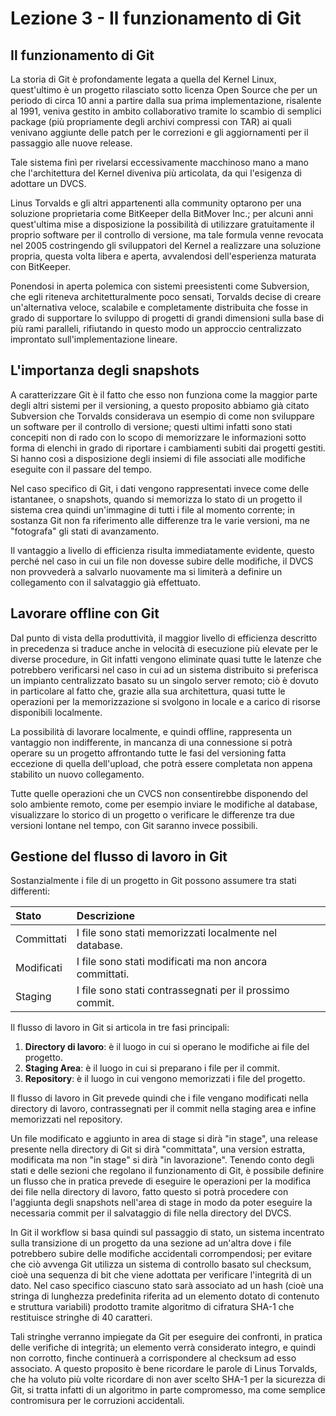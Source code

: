 # Lezione 3 - Il funzionamento di Git

## Il funzionamento di Git

La storia di Git è profondamente legata a quella del Kernel Linux, quest'ultimo è un progetto rilasciato sotto licenza Open Source che per un periodo di circa 10 anni a partire dalla sua prima implementazione, risalente al 1991, veniva gestito in ambito collaborativo tramite lo scambio di semplici package (più propriamente degli archivi compressi con TAR) ai quali venivano aggiunte delle patch per le correzioni e gli aggiornamenti per il passaggio alle nuove release.

Tale sistema finì per rivelarsi eccessivamente macchinoso mano a mano che l'architettura del Kernel diveniva più articolata, da qui l'esigenza di adottare un DVCS.

Linus Torvalds e gli altri appartenenti alla community optarono per una soluzione proprietaria come BitKeeper della BitMover Inc.; per alcuni anni quest'ultima mise a disposizione la possibilità di utilizzare gratuitamente il proprio software per il controllo di versione, ma tale formula venne revocata nel 2005 costringendo gli sviluppatori del Kernel a realizzare una soluzione propria, questa volta libera e aperta, avvalendosi dell'esperienza maturata con BitKeeper.

Ponendosi in aperta polemica con sistemi preesistenti come Subversion, che egli riteneva architetturalmente poco sensati, Torvalds decise di creare un'alternativa veloce, scalabile e completamente distribuita che fosse in grado di supportare lo sviluppo di progetti di grandi dimensioni sulla base di più rami paralleli, rifiutando in questo modo un approccio centralizzato improntato sull'implementazione lineare.

## L'importanza degli snapshots

A caratterizzare Git è il fatto che esso non funziona come la maggior parte degli altri sistemi per il versioning, a questo proposito abbiamo già citato Subversion che Torvalds considerava un esempio di come non sviluppare un software per il controllo di versione; questi ultimi infatti sono stati concepiti non di rado con lo scopo di memorizzare le informazioni sotto forma di elenchi in grado di riportare i cambiamenti subiti dai progetti gestiti. Si hanno così a disposizione degli insiemi di file associati alle modifiche eseguite con il passare del tempo.

Nel caso specifico di Git, i dati vengono rappresentati invece come delle istantanee, o snapshots, quando si memorizza lo stato di un progetto il sistema crea quindi un'immagine di tutti i file al momento corrente; in sostanza Git non fa riferimento alle differenze tra le varie versioni, ma ne "fotografa" gli stati di avanzamento.

Il vantaggio a livello di efficienza risulta immediatamente evidente, questo perché nel caso in cui un file non dovesse subire delle modifiche, il DVCS non provvederà a salvarlo nuovamente ma si limiterà a definire un collegamento con il salvataggio già effettuato.

## Lavorare offline con Git

Dal punto di vista della produttività, il maggior livello di efficienza descritto in precedenza si traduce anche in velocità di esecuzione più elevate per le diverse procedure, in Git infatti vengono eliminate quasi tutte le latenze che potrebbero verificarsi nel caso in cui ad un sistema distribuito si preferisca un impianto centralizzato basato su un singolo server remoto; ciò è dovuto in particolare al fatto che, grazie alla sua architettura, quasi tutte le operazioni per la memorizzazione si svolgono in locale e a carico di risorse disponibili localmente.

La possibilità di lavorare localmente, e quindi offline, rappresenta un vantaggio non indifferente, in mancanza di una connessione si potrà operare su un progetto affrontando tutte le fasi del versioning fatta eccezione di quella dell'upload, che potrà essere completata non appena stabilito un nuovo collegamento.

Tutte quelle operazioni che un CVCS non consentirebbe disponendo del solo ambiente remoto, come per esempio inviare le modifiche al database, visualizzare lo storico di un progetto o verificare le differenze tra due versioni lontane nel tempo, con Git saranno invece possibili.

## Gestione del flusso di lavoro in Git

Sostanzialmente i file di un progetto in Git possono assumere tra stati differenti:

| Stato             | Descrizione                        |
| :---------------- | :--------------------------------- |
| Committati        | I file sono stati memorizzati localmente nel database.|
| Modificati        | I file sono stati modificati ma non ancora committati.|
| Staging           | I file sono stati contrassegnati per il prossimo commit.|

Il flusso di lavoro in Git si articola in tre fasi principali:

1. **Directory di lavoro**: è il luogo in cui si operano le modifiche ai file del progetto.
2. **Staging Area**: è il luogo in cui si preparano i file per il commit.
3. **Repository**: è il luogo in cui vengono memorizzati i file del progetto.

Il flusso di lavoro in Git prevede quindi che i file vengano modificati nella directory di lavoro, contrassegnati per il commit nella staging area e infine memorizzati nel repository.

Un file modificato e aggiunto in area di stage si dirà "in stage", una release presente nella directory di Git si dirà "committata", una version estratta, modificata ma non "in stage" si dirà "in lavorazione". Tenendo conto degli stati e delle sezioni che regolano il funzionamento di Git, è possibile definire un flusso che in pratica prevede di eseguire le operazioni per la modifica dei file nella directory di lavoro, fatto questo si potrà procedere con l'aggiunta degli snapshots nell'area di stage in modo da poter eseguire la necessaria commit per il salvataggio di file nella directory del DVCS.

In Git il workflow si basa quindi sul passaggio di stato, un sistema incentrato sulla transizione di un progetto da una sezione ad un'altra dove i file potrebbero subire delle modifiche accidentali corrompendosi; per evitare che ciò avvenga Git utilizza un sistema di controllo basato sul checksum, cioè una sequenza di bit che viene adottata per verificare l'integrità di un dato. Nel caso specifico ciascuno stato sarà associato ad un hash (cioè una stringa di lunghezza predefinita riferita ad un elemento dotato di contenuto e struttura variabili) prodotto tramite algoritmo di cifratura SHA-1 che restituisce stringhe di 40 caratteri.

Tali stringhe verranno impiegate da Git per eseguire dei confronti, in pratica delle verifiche di integrità; un elemento verrà considerato integro, e quindi non corrotto, finche continuerà a corrispondere al checksum ad esso associato. A questo proposito è bene ricordare le parole di Linus Torvalds, che ha voluto più volte ricordare di non aver scelto SHA-1 per la sicurezza di Git, si tratta infatti di un algoritmo in parte compromesso, ma come semplice contromisura per le corruzioni accidentali.
